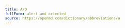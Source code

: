 ```yaml
---
title: A/O
fullForm: alert and oriented
source: https://openmd.com/dictionary/abbreviations/a
---
```

